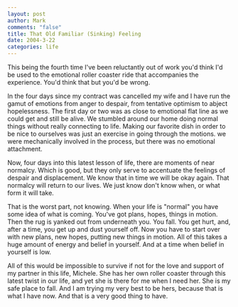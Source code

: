 ```yaml
--- 
layout: post
author: Mark
comments: "false"
title: That Old Familiar (Sinking) Feeling
date: 2004-3-22
categories: life
---
```

This being the fourth time I've been reluctantly out of work you'd think I'd be used to the emotional roller coaster ride that accompanies the experience. You'd think that but you'd be wrong.

In the four days since my contract was cancelled my wife and I have run the gamut of emotions from anger to despair, from tentative optimism to abject hopelessness. The first day or two was as close to emotional flat line as we could get and still be alive. We stumbled around our home doing normal things without really connecting to life. Making our favorite dish in order to be nice to ourselves was just an exercise in going through the motions. we were mechanically involved in the process, but there was no emotional attachment.

Now, four days into this latest lesson of life, there are moments of near normalcy. Which is good, but they only serve to accentuate the feelings of despair and displacement. We know that in time we will be okay again. That normalcy will return to our lives. We just know don't know when, or what form it will take.

That is the worst part, not knowing. When your life is "normal" you have some idea of what is coming. You've got plans, hopes, things in motion. Then the rug is yanked out from underneath you. You fall. You get hurt, and, after a time, you get up and dust yourself off. Now you have to start over with new plans, new hopes, putting new things in motion. All of this takes a huge amount of energy and belief in yourself. And at a time when belief in yourself is low.

All of this would be impossible to survive if not for the love and support of my partner in this life, Michele. She has her own roller coaster through this latest twist in our life, and yet she is there for me when I need her. She is my safe place to fall. And I am trying my very best to be hers, because that is what I have now. And that is a very good thing to have.
